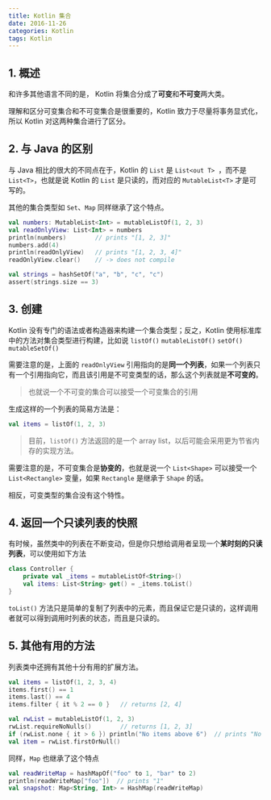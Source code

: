 ```yaml
---
title: Kotlin 集合
date: 2016-11-26
categories: Kotlin
tags: Kotlin
---
```


## 1. 概述

和许多其他语言不同的是， Kotlin 将集合分成了**可变**和**不可变**两大类。

理解和区分可变集合和不可变集合是很重要的，Kotlin 致力于尽量将事务显式化，所以 Kotlin 对这两种集合进行了区分。


<!-- more -->

## 2. 与 Java 的区别

与 Java 相比的很大的不同点在于，Kotlin 的 `List` 是 `List<out T> `，而不是 `List<T>`，也就是说 Kotlin 的 `List` 是只读的，而对应的 `MutableList<T>` 才是可写的。

其他的集合类型如 `Set`、`Map` 同样继承了这个特点。

```kotlin
val numbers: MutableList<Int> = mutableListOf(1, 2, 3)
val readOnlyView: List<Int> = numbers
println(numbers)        // prints "[1, 2, 3]"
numbers.add(4)
println(readOnlyView)   // prints "[1, 2, 3, 4]"
readOnlyView.clear()    // -> does not compile

val strings = hashSetOf("a", "b", "c", "c")
assert(strings.size == 3)
```

## 3. 创建

Kotlin 没有专门的语法或者构造器来构建一个集合类型；反之，Kotlin 使用标准库中的方法对集合类型进行构建，比如说  `listOf()` `mutableListOf()` `setOf()` `mutableSetOf()`

需要注意的是，上面的 `readOnlyView` 引用指向的是**同一个列表**，如果一个列表只有一个引用指向它，而且该引用是不可变类型的话，那么这个列表就是**不可变的**。

> 也就说一个不可变的集合可以接受一个可变集合的引用


生成这样的一个列表的简易方法是：

```kotlin
val items = listOf(1, 2, 3)
```

> 目前，`listOf()` 方法返回的是一个 array list，以后可能会采用更为节省内存的实现方法。


需要注意的是，不可变集合是**协变的**，也就是说一个 `List<Shape>` 可以接受一个 `List<Rectangle>` 变量，如果 `Rectangle` 是继承于 `Shape` 的话。

相反，可变类型的集合没有这个特性。


<!-- more -->

## 4. 返回一个只读列表的快照

有时候，虽然类中的列表在不断变动，但是你只想给调用者呈现一个**某时刻的只读列表**，可以使用如下方法

```kotlin
class Controller {
    private val _items = mutableListOf<String>()
    val items: List<String> get() = _items.toList()
}
```

`toList()` 方法只是简单的复制了列表中的元素，而且保证它是只读的，这样调用者就可以得到调用时列表的状态，而且是只读的。

## 5. 其他有用的方法

列表类中还拥有其他十分有用的扩展方法。

```kotlin
val items = listOf(1, 2, 3, 4)
items.first() == 1
items.last() == 4
items.filter { it % 2 == 0 }   // returns [2, 4]

val rwList = mutableListOf(1, 2, 3)
rwList.requireNoNulls()        // returns [1, 2, 3]
if (rwList.none { it > 6 }) println("No items above 6")  // prints "No items above 6"
val item = rwList.firstOrNull()
```

同样，`Map` 也继承了这个特点

```kotlin
val readWriteMap = hashMapOf("foo" to 1, "bar" to 2)
println(readWriteMap["foo"])  // prints "1"
val snapshot: Map<String, Int> = HashMap(readWriteMap)
```
